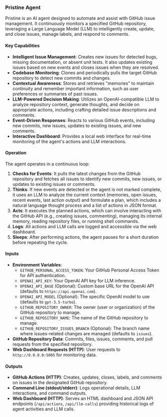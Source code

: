### Pristine Agent

Pristine is an AI agent designed to automate and assist with GitHub issue management. It continuously monitors a specified GitHub repository, leveraging a Large Language Model (LLM) to intelligently create, update, and close issues, manage labels, and respond to comments.

#### Key Capabilities

*   **Intelligent Issue Management**: Creates new issues for detected bugs, missing documentation, or absent unit tests. It also updates existing issues based on new events and closes issues when they are resolved.
*   **Codebase Monitoring**: Clones and periodically pulls the target GitHub repository to detect new commits and changes.
*   **Contextual Awareness**: Stores and retrieves "memories" to maintain continuity and remember important information, such as user preferences or summaries of past issues.
*   **LLM-Powered Decision Making**: Utilizes an OpenAI-compatible LLM to analyze repository context, generate thoughts, and decide on appropriate actions, including crafting detailed issue descriptions and comments.
*   **Event-Driven Responses**: Reacts to various GitHub events, including new commits, new issues, updates to existing issues, and new comments.
*   **Interactive Dashboard**: Provides a local web interface for real-time monitoring of the agent's actions and LLM interactions.

#### Operation

The agent operates in a continuous loop:
1.  **Checks for Events**: It pulls the latest changes from the GitHub repository and fetches all issues to identify new commits, new issues, or updates to existing issues or comments.
2.  **Thinks**: If new events are detected or the agent is not marked complete, it uses an LLM to analyze the current context (memories, open issues, recent events, last action output) and formulate a plan, which includes a natural language thought process and a list of actions in JSON format.
3.  **Acts**: It executes the planned actions, which can involve interacting with the GitHub API (e.g., creating issues, commenting), managing its internal memory, reading repository files, or running shell commands.
4.  **Logs**: All actions and LLM calls are logged and accessible via the web dashboard.
5.  **Sleeps**: After performing actions, the agent pauses for a short duration before repeating the cycle.

#### Inputs

*   **Environment Variables**:
    *   `GITHUB_PERSONAL_ACCESS_TOKEN`: Your GitHub Personal Access Token for API authentication.
    *   `OPENAI_API_KEY`: Your OpenAI API key for LLM inference.
    *   `OPENAI_API_BASE` (Optional): Custom base URL for the OpenAI API (defaults to `https://api.openai.com`).
    *   `OPENAI_API_MODEL` (Optional): The specific OpenAI model to use (defaults to `gpt-3.5-turbo`).
    *   `GITHUB_REPOSITORY_OWNER`: The owner (user or organization) of the GitHub repository to manage.
    *   `GITHUB_REPOSITORY_NAME`: The name of the GitHub repository to manage.
    *   `GITHUB_REPOSITORY_ISSUES_BRANCH` (Optional): The branch name where issues-related changes are managed (defaults to `issues`).
*   **GitHub Repository Data**: Commits, files, issues, comments, and pull requests from the specified repository.
*   **Web Dashboard Requests (HTTP)**: User requests to `http://0.0.0.0:5005` for monitoring data.

#### Outputs

*   **GitHub Actions (HTTP)**: Creates, updates, closes, labels, and comments on issues in the designated GitHub repository.
*   **Command Line (stdout/stderr)**: Logs operational details, LLM interactions, and command outputs.
*   **Web Dashboard (HTTP)**: Serves an HTML dashboard and JSON API endpoints (`/api/actions`, `/api/llm-calls`) providing historical logs of agent activities and LLM calls.